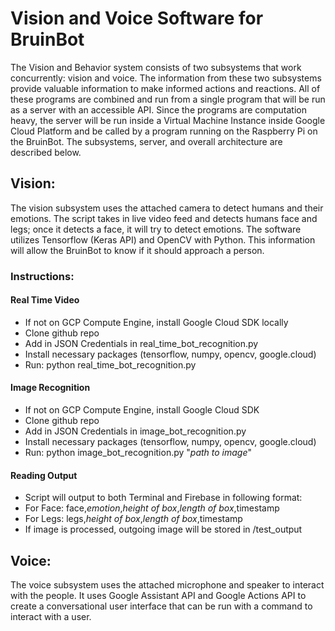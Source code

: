 # Vision and Voice Software for BruinBot

The Vision and Behavior system consists of two subsystems that work concurrently: vision and voice. The information from these two subsystems provide valuable information to make informed actions and reactions. All of these programs are combined and run from a single program that will be run as a server with an accessible API. Since the programs are computation heavy, the server will be run inside a Virtual Machine Instance inside Google Cloud Platform and be called by a program running on the Raspberry Pi on the BruinBot. The subsystems, server, and overall architecture are described below.


## Vision:

The vision subsystem uses the attached camera to detect humans and their emotions. The script takes in live video feed and detects humans face and legs; once it detects a face, it will try to detect emotions. The software utilizes Tensorflow (Keras API) and OpenCV with Python. This information will allow the BruinBot to know if it should approach a person.

### Instructions:
#### Real Time Video
* If not on GCP Compute Engine, install Google Cloud SDK locally
* Clone github repo
* Add in JSON Credentials in real_time_bot_recognition.py
* Install necessary packages (tensorflow, numpy, opencv, google.cloud)
* Run: python real_time_bot_recognition.py

#### Image Recognition
* If not on GCP Compute Engine, install Google Cloud SDK
* Clone github repo
* Add in JSON Credentials in image_bot_recognition.py
* Install necessary packages (tensorflow, numpy, opencv, google.cloud)
* Run: python image_bot_recognition.py "*path to image*"

#### Reading Output
* Script will output to both Terminal and Firebase in following format:
* For Face: face,*emotion*,*height of box*,*length of box*,timestamp
* For Legs: legs,*height of box*,*length of box*,timestamp
* If image is processed, outgoing image will be stored in /test_output

## Voice:

The voice subsystem uses the attached microphone and speaker to interact with the people. It uses Google Assistant API and Google Actions API to create a conversational user interface that can be run with a command to interact with a user.

